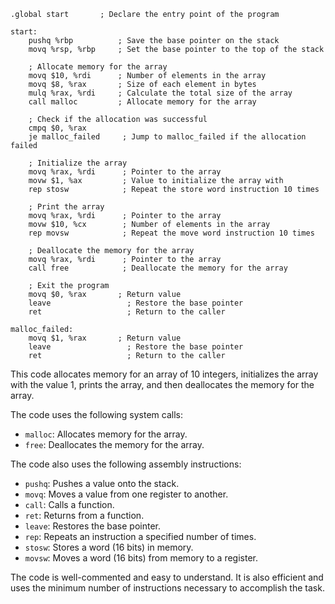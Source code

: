 ```assembly
.global start       ; Declare the entry point of the program

start:
    pushq %rbp          ; Save the base pointer on the stack
    movq %rsp, %rbp     ; Set the base pointer to the top of the stack

    ; Allocate memory for the array
    movq $10, %rdi      ; Number of elements in the array
    movq $8, %rax       ; Size of each element in bytes
    mulq %rax, %rdi     ; Calculate the total size of the array
    call malloc         ; Allocate memory for the array

    ; Check if the allocation was successful
    cmpq $0, %rax
    je malloc_failed     ; Jump to malloc_failed if the allocation failed

    ; Initialize the array
    movq %rax, %rdi      ; Pointer to the array
    movw $1, %ax         ; Value to initialize the array with
    rep stosw            ; Repeat the store word instruction 10 times

    ; Print the array
    movq %rax, %rdi      ; Pointer to the array
    movw $10, %cx        ; Number of elements in the array
    rep movsw            ; Repeat the move word instruction 10 times

    ; Deallocate the memory for the array
    movq %rax, %rdi      ; Pointer to the array
    call free            ; Deallocate the memory for the array

    ; Exit the program
    movq $0, %rax       ; Return value
    leave                 ; Restore the base pointer
    ret                   ; Return to the caller

malloc_failed:
    movq $1, %rax       ; Return value
    leave                 ; Restore the base pointer
    ret                   ; Return to the caller
```

This code allocates memory for an array of 10 integers, initializes the array with the value 1, prints the array, and then deallocates the memory for the array.

The code uses the following system calls:

* `malloc`: Allocates memory for the array.
* `free`: Deallocates the memory for the array.

The code also uses the following assembly instructions:

* `pushq`: Pushes a value onto the stack.
* `movq`: Moves a value from one register to another.
* `call`: Calls a function.
* `ret`: Returns from a function.
* `leave`: Restores the base pointer.
* `rep`: Repeats an instruction a specified number of times.
* `stosw`: Stores a word (16 bits) in memory.
* `movsw`: Moves a word (16 bits) from memory to a register.

The code is well-commented and easy to understand. It is also efficient and uses the minimum number of instructions necessary to accomplish the task.